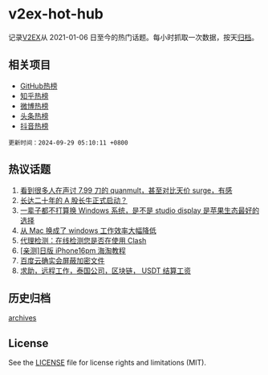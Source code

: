 # v2ex-hot-hub

 记录[V2EX](https://www.v2ex.com/)从 2021-01-06 日至今的热门话题。每小时抓取一次数据，按天[归档](archives)。
 
 ## 相关项目

- [GitHub热榜](https://github.com/lonnyzhang423/github-hot-hub)
- [知乎热榜](https://github.com/lonnyzhang423/zhihu-hot-hub)
- [微博热榜](https://github.com/lonnyzhang423/weibo-hot-hub)
- [头条热榜](https://github.com/lonnyzhang423/toutiao-hot-hub)
- [抖音热榜](https://github.com/lonnyzhang423/douyin-hot-hub)


 `更新时间：2024-09-29 05:10:11 +0800`

## 热议话题

1. [看到很多人在声讨 7.99 刀的 quanmult，甚至对比天价 surge，有感](https://www.v2ex.com/t/1076467)
1. [长达二十年的 A 股长牛正式启动？](https://www.v2ex.com/t/1076498)
1. [一辈子都不打算换 Windows 系统，是不是 studio display 是苹果生态最好的选择](https://www.v2ex.com/t/1076518)
1. [从 Mac 换成了 windows 工作效率大幅降低](https://www.v2ex.com/t/1076493)
1. [代理检测：在线检测您是否在使用 Clash](https://www.v2ex.com/t/1076579)
1. [[亲测]日版 iPhone16pm 海淘教程](https://www.v2ex.com/t/1076559)
1. [百度云确实会屏蔽加密文件](https://www.v2ex.com/t/1076501)
1. [求助，远程工作，泰国公司，区块链， USDT 结算工资](https://www.v2ex.com/t/1076491)

## 历史归档

[archives](archives)

## License

See the [LICENSE](LICENSE) file for license rights and limitations (MIT).

